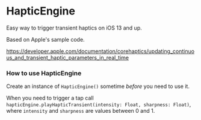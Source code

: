 # HapticEngine
Easy way to trigger transient haptics on iOS 13 and up.

Based on Apple's sample code.

https://developer.apple.com/documentation/corehaptics/updating_continuous_and_transient_haptic_parameters_in_real_time

### How to use HapticEngine

Create an instance of `HapticEngine()` sometime *before* you need to use it.

When you need to trigger a tap call `hapticEngine.playHapticTransient(intensity: Float, sharpness: Float)`, where `intensity` and `sharpness` are values between 0 and 1.
